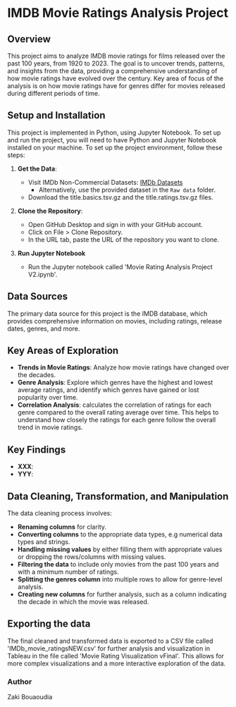 # IMDB Movie Ratings Analysis Project 

## Overview

This project aims to analyze IMDB movie ratings for films released over the past 100 years, from 1920 to 2023. The goal is to uncover trends, patterns, and insights from the data, providing a comprehensive understanding of how movie ratings have evolved over the century. Key area of focus of the analysis is on how movie ratings have for genres differ for movies released during different periods of time. 

## Setup and Installation

This project is implemented in Python, using Jupyter Notebook. To set up and run the project, you will need to have Python and Jupyter Notebook installed on your machine. To set up the project environment, follow these steps:

1. **Get the Data**: 
   - Visit IMDb Non-Commercial Datasets: [IMDb Datasets](https://developer.imdb.com/non-commercial-datasets/)
      - Alternatively, use the provided dataset in the `Raw data` folder.
   - Download the title.basics.tsv.gz and the title.ratings.tsv.gz files.

2. **Clone the Repository**: 
   - Open GitHub Desktop and sign in with your GitHub account.
   - Click on File > Clone Repository.
   - In the URL tab, paste the URL of the repository you want to clone.

3. **Run Jupyter Notebook**
   - Run the Jupyter notebook called 'Movie Rating Analysis Project V2.ipynb'. 

## Data Sources

The primary data source for this project is the IMDB database, which provides comprehensive information on movies, including ratings, release dates, genres, and more.

## Key Areas of Exploration

- **Trends in Movie Ratings**: Analyze how movie ratings have changed over the decades.
- **Genre Analysis**: Explore which genres have the highest and lowest average ratings, and identify which genres have gained or lost popularity over time.
- **Correlation Analysis**: calculates the correlation of ratings for each genre compared to the overall rating average over time. This helps to understand how closely the ratings for each genre follow the overall trend in movie ratings.

## Key Findings

- **XXX**: 
- **YYY**: 

## Data Cleaning, Transformation, and Manipulation

The data cleaning process involves:

- **Renaming columns** for clarity.
- **Converting columns** to the appropriate data types, e.g numerical data types and strings. 
- **Handling missing values** by either filling them with appropriate values or dropping the rows/columns with missing values.
- **Filtering the data** to include only movies from the past 100 years and with a minimum number of ratings.
- **Splitting the genres column** into multiple rows to allow for genre-level analysis.
- **Creating new columns** for further analysis, such as a column indicating the decade in which the movie was released.

## Exporting the data

The final cleaned and transformed data is exported to a CSV file called 'IMDb_movie_ratingsNEW.csv' for further analysis and visualization in Tableau in the file called 'Movie Rating Visualization vFinal'. This allows for more complex visualizations and a more interactive exploration of the data.

### Author

Zaki Bouaoudia